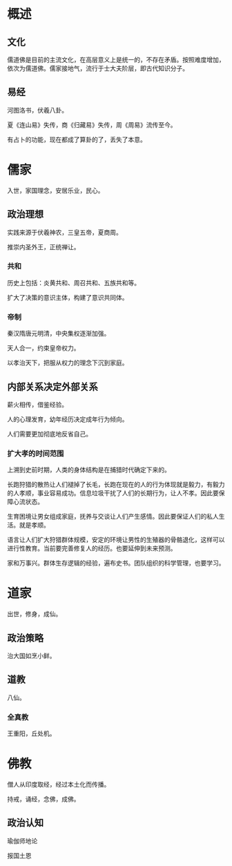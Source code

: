 # 概述

## 文化

儒道佛是目前的主流文化，在高层意义上是统一的，不存在矛盾。按照难度增加，依次为儒道佛。儒家接地气，流行于士大夫阶层，即古代知识分子。

## 易经

河图洛书，伏羲八卦。

夏《连山易》失传，商《归藏易》失传，周《周易》流传至今。

有占卜的功能，现在都成了算卦的了，丢失了本意。

# 儒家

入世，家国理念，安居乐业，民心。

## 政治理想

实践来源于伏羲神农，三皇五帝，夏商周。

推崇内圣外王，正统禅让。

### 共和

历史上包括：炎黄共和、周召共和、五族共和等。

扩大了决策的意识主体，构建了意识共同体。

### 帝制

秦汉隋唐元明清，中央集权逐渐加强。

天人合一，约束皇帝权力。

以孝治天下，把服从权力的理念下沉到家庭。

## 内部关系决定外部关系

薪火相传，借鉴经验。

人的心理发育，幼年经历决定成年行为倾向。

人们需要更加彻底地反省自己。

### 扩大孝的时间范围

上溯到史前时期，人类的身体结构是在捕猎时代确定下来的。

长跑狩猎的散热让人们褪掉了长毛，长跑在现在的人的行为体现就是毅力，有毅力的人孝顺，事业容易成功。信息垃圾干扰了人们的长期行为，让人不孝。因此要保障心流状态。

生育困境让男女组成家庭，抚养与交谈让人们产生感情。因此要保证人们的私人生活。就是孝顺。

语言让人们扩大狩猎群体规模，安定的环境让男性的生殖器的骨骼退化，这样可以进行性教育。当前要完善修复人的经历。也要延伸到未来预测。

家和万事兴。群体生存逻辑的经验，遍布史书。团队组织的科学管理，也要学习。

# 道家

出世，修身，成仙。

## 政治策略

治大国如烹小鲜。

## 道教

八仙。

### 全真教

王重阳，丘处机。

# 佛教

僧人从印度取经，经过本土化而传播。

持戒，诵经，念佛，成佛。

## 政治认知

瑜伽师地论

报国土恩